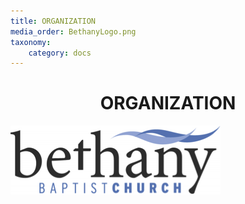 ```yaml
---
title: ORGANIZATION
media_order: BethanyLogo.png
taxonomy:
    category: docs
---
```


# **<center>ORGANIZATION</center>**

![alt-text](BethanyLogo.png "Bethany Baptist Church Logo")